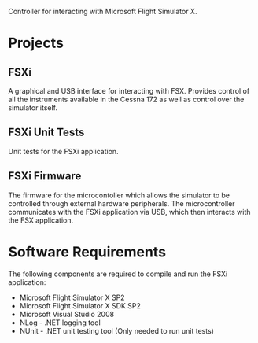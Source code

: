 Controller for interacting with Microsoft Flight Simulator X.

# Projects #

## FSXi ##
A graphical and USB interface for interacting with FSX. Provides control of all the instruments available in the Cessna 172 as well as control over the simulator itself.

## FSXi Unit Tests ##
Unit tests for the FSXi application.

## FSXi Firmware ##
The firmware for the microcontoller which allows the simulator to be controlled through external hardware peripherals. The microcontroller communicates with the FSXi application via USB, which then interacts with the FSX application.

# Software Requirements #
The following components are required to compile and run the FSXi application:
  * Microsoft Flight Simulator X SP2
  * Microsoft Flight Simulator X SDK SP2
  * Microsoft Visual Studio 2008
  * NLog - .NET logging tool
  * NUnit - .NET unit testing tool (Only needed to run unit tests)